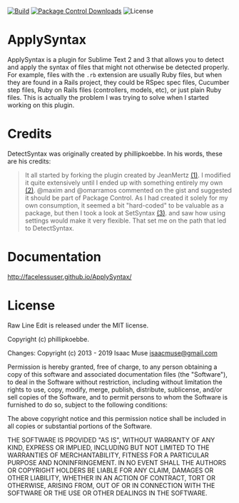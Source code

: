 [![Build][github-ci-image]][github-ci-link]
[![Package Control Downloads][pc-image]][pc-link]
![License][license-image]
# ApplySyntax

ApplySyntax is a plugin for Sublime Text 2 and 3 that allows you to detect and apply the syntax of files that might not otherwise be detected properly. For example, files with the `.rb` extension are usually Ruby files, but when they are found in a Rails project, they could be RSpec spec files, Cucumber step files, Ruby on Rails files (controllers, models, etc), or just plain Ruby files. This is actually the problem I was trying to solve when I started working on this plugin.

# Credits

DetectSyntax was originally created by phillipkoebbe.  In his words, these are his credits:

> It all started by forking the plugin created by JeanMertz [(1)][1]. I modified it quite extensively until I ended up with something entirely my own [(2)][2]. @maxim and @omarramos commented on the gist and suggested it should be part of Package Control. As I had created it solely for my own consumption, it seemed a bit "hard-coded" to be valuable as a package, but then I took a look at SetSyntax [(3)][3]. and saw how using settings would make it very flexible. That set me on the path that led to DetectSyntax.

[1]: https://gist.github.com/925008
[2]: https://gist.github.com/1497794
[3]: https://github.com/aparajita/SetSyntax

# Documentation

http://facelessuser.github.io/ApplySyntax/

# License

Raw Line Edit is released under the MIT license.

Copyright (c) phillipkoebbe.

Changes: Copyright (c) 2013 - 2019 Isaac Muse <isaacmuse@gmail.com>

Permission is hereby granted, free of charge, to any person obtaining a copy of this software and associated
documentation files (the "Software"), to deal in the Software without restriction, including without limitation the
rights to use, copy, modify, merge, publish, distribute, sublicense, and/or sell copies of the Software, and to permit
persons to whom the Software is furnished to do so, subject to the following conditions:

The above copyright notice and this permission notice shall be included in all copies or substantial portions of the
Software.

THE SOFTWARE IS PROVIDED "AS IS", WITHOUT WARRANTY OF ANY KIND, EXPRESS OR IMPLIED, INCLUDING BUT NOT LIMITED TO THE
WARRANTIES OF MERCHANTABILITY, FITNESS FOR A PARTICULAR PURPOSE AND NONINFRINGEMENT. IN NO EVENT SHALL THE AUTHORS OR
COPYRIGHT HOLDERS BE LIABLE FOR ANY CLAIM, DAMAGES OR OTHER LIABILITY, WHETHER IN AN ACTION OF CONTRACT, TORT OR
OTHERWISE, ARISING FROM, OUT OF OR IN CONNECTION WITH THE SOFTWARE OR THE USE OR OTHER DEALINGS IN THE SOFTWARE.

[github-ci-image]: https://github.com/facelessuser/ApplySyntax/workflows/build/badge.svg
[github-ci-link]: https://github.com/facelessuser/ApplySyntax/actions?workflow=build
[pc-image]: https://img.shields.io/packagecontrol/dt/ApplySyntax.svg?logo=sublime%20text&logoColor=cccccc
[pc-link]: https://packagecontrol.io/packages/ApplySyntax
[license-image]: https://img.shields.io/badge/license-MIT-blue.svg
